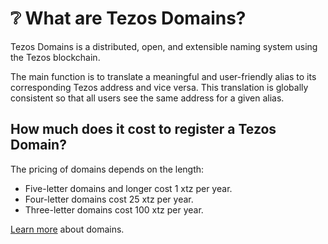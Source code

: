 # ❔ What are Tezos Domains?

Tezos Domains is a distributed, open, and extensible naming system using the Tezos blockchain.&#x20;

The main function is to translate a meaningful and user-friendly alias to its corresponding Tezos address and vice versa. This translation is globally consistent so that all users see the same address for a given alias.&#x20;

## How much does it cost to register a Tezos Domain?&#x20;

The pricing of domains depends on the length:

* &#x20;Five-letter domains and longer cost 1 xtz per year.&#x20;
* Four-letter domains cost 25 xtz per year.
* &#x20;Three-letter domains cost 100 xtz per year.

[Learn more](https://tezos.domains/about/domains) about domains.

